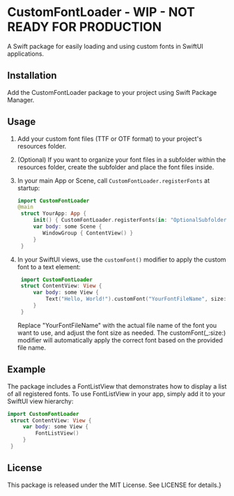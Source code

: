 # CustomFontLoader - WIP - NOT READY FOR PRODUCTION


A Swift package for easily loading and using custom fonts in SwiftUI applications.  


## Installation  

Add the CustomFontLoader package to your project using Swift Package Manager.  


## Usage  

1. Add your custom font files (TTF or OTF format) to your project's resources folder.
   
2. (Optional) If you want to organize your font files in a subfolder within the resources folder, create the subfolder and place the font files inside.
   
3. In your main App or Scene, call `CustomFontLoader.registerFonts` at startup:
   
   ```swift
   import CustomFontLoader
   @main
    struct YourApp: App {
        init() { CustomFontLoader.registerFonts(in: "OptionalSubfolderName") }
        var body: some Scene {
           WindowGroup { ContentView() }
        }
    }
    ```
    
4. In your SwiftUI views, use the `customFont()` modifier to apply the custom font to a text element:
   
   ```swift
    import CustomFontLoader
    struct ContentView: View {
        var body: some View {
            Text("Hello, World!").customFont("YourFontFileName", size: 24)
        }
    }
    ```
    
    Replace "YourFontFileName" with the actual file name of the font you want to use, and adjust the font size as needed. The customFont(_:size:) modifier will automatically apply the correct font based on the provided file name.


## Example

The package includes a FontListView that demonstrates how to display a list of all registered fonts. To use 
FontListView in your app, simply add it to your SwiftUI view hierarchy:

   ```swift 
   import CustomFontLoader
    struct ContentView: View {
        var body: some View {
            FontListView()
        }
    }
```
    

## License

This package is released under the MIT License. See LICENSE for details.}
